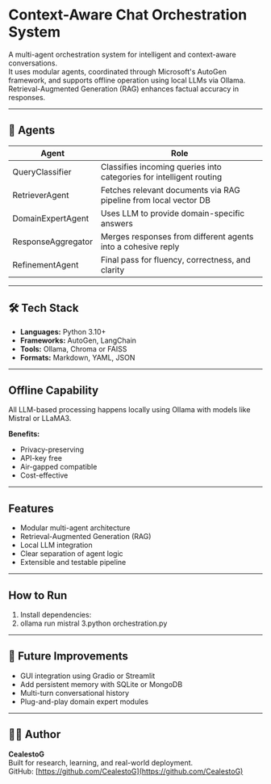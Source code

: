 # Context-Aware Chat Orchestration System

A multi-agent orchestration system for intelligent and context-aware conversations.  
It uses modular agents, coordinated through Microsoft's AutoGen framework, and supports offline operation using local LLMs via Ollama.  
Retrieval-Augmented Generation (RAG) enhances factual accuracy in responses.

---

## 🧩 Agents

| Agent              | Role                                                                 |
|--------------------|----------------------------------------------------------------------|
| QueryClassifier     | Classifies incoming queries into categories for intelligent routing |
| RetrieverAgent      | Fetches relevant documents via RAG pipeline from local vector DB    |
| DomainExpertAgent   | Uses LLM to provide domain-specific answers                         |
| ResponseAggregator  | Merges responses from different agents into a cohesive reply        |
| RefinementAgent     | Final pass for fluency, correctness, and clarity                    |

---

## 🛠️ Tech Stack

- **Languages:** Python 3.10+
- **Frameworks:** AutoGen, LangChain
- **Tools:** Ollama, Chroma or FAISS
- **Formats:** Markdown, YAML, JSON

---
##  Offline Capability

All LLM-based processing happens locally using Ollama with models like Mistral or LLaMA3.

**Benefits:**
- Privacy-preserving  
- API-key free  
- Air-gapped compatible  
- Cost-effective  

---

##  Features

- Modular multi-agent architecture  
- Retrieval-Augmented Generation (RAG)  
- Local LLM integration  
- Clear separation of agent logic  
- Extensible and testable pipeline  

---

##  How to Run

1. Install dependencies:  
2. ollama run mistral
3.python orchestration.py
---
## 🧭 Future Improvements

- GUI integration using Gradio or Streamlit  
- Add persistent memory with SQLite or MongoDB  
- Multi-turn conversational history  
- Plug-and-play domain expert modules  

---

## 👨‍💻 Author

**CealestoG**  
Built for research, learning, and real-world deployment.  
GitHub: [https://github.com/CealestoG](https://github.com/CealestoG)

